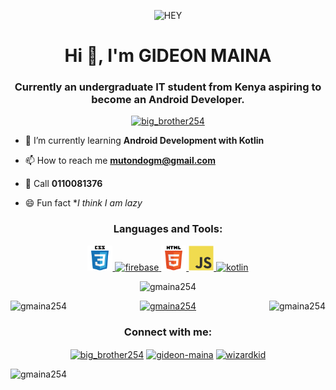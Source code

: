 <p align="center"><img src= "https://user-images.githubusercontent.com/106425420/200753447-e75f034c-944f-44bf-8818-c9bcc015563d.gif" alt="HEY" height="200"/></p>
<h1 align="center">Hi 👋, I'm GIDEON MAINA</h1>
<h3 align="center">Currently an undergraduate IT student from Kenya aspiring to become an Android Developer.</h3>

<p align="center"> <a href="https://twitter.com/big_brother254" target="blank"><img src="https://img.shields.io/twitter/follow/big_brother254?logo=twitter&style=for-the-badge" alt="big_brother254" /></a> </p>

- 📱 I’m currently learning **Android Development with Kotlin**

- 📫 How to reach me **mutondogm@gmail.com**

- 🤙 Call **0110081376**

- 😄 Fun fact **I think I am lazy*


<h3 align="center" padding-bottom="25px">Languages and Tools:</h3>
<p align="center" padding-bottom="25px"> <a href="https://www.w3schools.com/css/" target="_blank" rel="noreferrer"> <img src="https://raw.githubusercontent.com/devicons/devicon/master/icons/css3/css3-original-wordmark.svg" alt="css3" width="40" height="40"/> </a> <a href="https://firebase.google.com/" target="_blank" rel="noreferrer"> <img src="https://www.vectorlogo.zone/logos/firebase/firebase-icon.svg" alt="firebase" width="40" height="40"/> </a> <a href="https://www.w3.org/html/" target="_blank" rel="noreferrer"> <img src="https://raw.githubusercontent.com/devicons/devicon/master/icons/html5/html5-original-wordmark.svg" alt="html5" width="40" height="40"/> </a> <a href="https://developer.mozilla.org/en-US/docs/Web/JavaScript" target="_blank" rel="noreferrer"> <img src="https://raw.githubusercontent.com/devicons/devicon/master/icons/javascript/javascript-original.svg" alt="javascript" width="40" height="40"/> </a> <a href="https://kotlinlang.org" target="_blank" rel="noreferrer"> <img src="https://www.vectorlogo.zone/logos/kotlinlang/kotlinlang-icon.svg" alt="kotlin" width="40" height="40"/> </a> </p>

<p align="center"><img src="https://github-readme-stats.vercel.app/api/top-langs?username=gmaina254&show_icons=true&locale=en&layout=compact" alt="gmaina254" /></p>

<p><img align="left" src="https://github-readme-stats.vercel.app/api?username=gmaina254&show_icons=true&locale=en" alt="gmaina254" />
  <span style="float:right;"><img src="https://github-readme-streak-stats.herokuapp.com/?user=gmaina254&" alt="gmaina254" /></span></p>


<p align="center"> <a href="https://github.com/ryo-ma/github-profile-trophy"><img src="https://github-profile-trophy.vercel.app/?username=gmaina254" alt="gmaina254" /></a> </p>

<h3 align="center" padding-top="25px">Connect with me:</h3>
<p align="center" padding-bottom="25px">
<a href="https://twitter.com/big_brother254" target="blank"><img align="center" src="https://raw.githubusercontent.com/rahuldkjain/github-profile-readme-generator/master/src/images/icons/Social/twitter.svg" alt="big_brother254" height="30" width="40" /></a>
<a href="https://linkedin.com/in/gideon-maina" target="blank"><img align="center" src="https://raw.githubusercontent.com/rahuldkjain/github-profile-readme-generator/master/src/images/icons/Social/linked-in-alt.svg" alt="gideon-maina" height="30" width="40" /></a>
<a href="https://www.hackerrank.com/wizardkid" target="blank"><img align="center" src="https://raw.githubusercontent.com/rahuldkjain/github-profile-readme-generator/master/src/images/icons/Social/hackerrank.svg" alt="wizardkid" height="30" width="40" /></a>
</p>

<p align="left"> <img src="https://komarev.com/ghpvc/?username=gmaina254&label=Profile%20views&color=0e75b6&style=flat" alt="gmaina254" /> </p>
